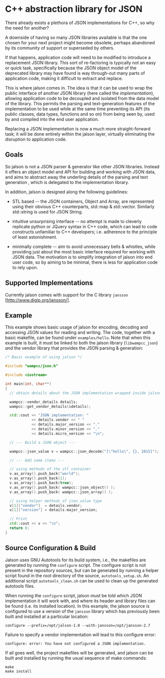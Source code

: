 C++ abstraction library for JSON
================================

There already exists a plethora of JSON implementations for C++, so why the need
for another?

A downside of having so many JSON libraries available is that the one chosen for
your next project might become obsolete, perhaps abandoned by its community of
support or superseded by others.

If that happens, application code will need to be modified to introduce a
replacement JSON library. This sort of re-factoring is typically not an easy or
quick task, specifically because the JSON object model of the deprecated library
may have found is way through-out many parts of application code, making it
difficult to extract and replace.

This is where jalson comes in.  The idea is that it can be used to wrap the
public interface of another JSON library (here called the *implementation*),
allowing application code to be decoupled and isolated from the data model of
the library.  This permits the parsing and text-generation features of the
implementation to be used while at the same time preventing its API (its public
classes, data types, functions and so on) from being seen by, used by and
compiled into the end user application.

Replacing a JSON implementation is now a much more straight-forward task; it
will be done entirely within the jalson layer, virtually eliminating the
disruption to application code.

Goals
-----

So jalson is not a JSON parser & generator like other JSON libraries.  Instead
it offers an object model and API for building and working with JSON data, and
aims to abstract away the underling details of the parsing and text generation ,
which is delegated to the implementation library.

In addition, jalson is designed along the following guidelines:

* STL based -- the JSON containers, Object and Array, are represented using
  their obvious C++ counterparts, std::map & std::vector. Similarly std::string
  is used for JSON String.

* intuitive unsurprising interface -- no attempt is made to cleverly replicate
  python or JQuery syntax in C++ code, which can lead to code constructs
  unfamiliar to C++ developers; i.e. adherence to the principle of least
  astonishment.

* minimally complete -- aim to avoid unnecessary bells & whistles, while
  providing just about the most basic interface required for working with JSON
  data.  The motivation is to simplify integration of jalson into end user code,
  so by aiming to be minimal, there is less for application code to rely upon.

Supported Implementations
-------------------------

Currently jalson comes with support for the C library `jansson` [http://www.digip.org/jansson/].

Example
-------

This example shows basic usage of jalson for encoding, decoding and accessing
JSON values for reading and writing. The code, together with a basic makefile,
can be found under `examples/hello`. Note that when this example is built, it
must be linked to both the jalson library (`libwampcc_json`) *and* the vendor library
that provides the JSON parsing & generation:

```C++
/* Basic example of using jalson */

#include "wampcc/json.h"

#include <iostream>

int main(int, char**)
{
  // obtain details about the JSON implementation wrapped inside jalson

  wampcc::vendor_details details;
  wampcc::get_vendor_details(&details);

  std::cout << "JSON implementation: "
            << details.vendor << " "
            << details.major_version << "."
            << details.minor_version << "."
            << details.micro_version << "\n";

  // --- Build a JSON object ---

  wampcc::json_value v = wampcc::json_decode("[\"hello\", {}, 2015]");

  // --- Add some items ---

  // using methods of the stl container
  v.as_array().push_back("world");
  v.as_array().push_back(1);
  v.as_array().push_back(true);
  v.as_array().push_back( wampcc::json_object() );
  v.as_array().push_back( wampcc::json_array() );

  // using helper methods of json_value type
  v[1]["vendor"]  = details.vendor;
  v[1]["version"] = details.major_version;

  // Print
  std::cout << v << "\n";
  return 0;
}
```


Source Configuration & Build
----------------------------

Jalson uses GNU Autotools for its build system, i.e., the makefiles are
generated by running the `configure` script.  The configure script is not
present in the repository sources, but can be generated by running a helper
script found in the root directory of the source, `autotools_setup.sh`.  An
additional script `autotools_clean.sh` can be used to clean up the generated
autotools files.

When running the `configure` script, jalson must be told which JSON
implementation it will work with, and where its header and library files can be
found (i.e. its installed location).  In this example, the jalson source is
configured to use a version of the `jansson` library which has previously been
built and installed at a particular location:

    configure --prefix=/opt/jalson-1.0 --with-jansson=/opt/jansson-2.7

Failure to specify a vendor implementation will lead to this configure error:

    configure: error: You have not configured a JSON implementation.

If all goes well, the project makefiles will be generated, and jalson can be
built and installed by running the usual sequence of make commands:

    make
    make install
